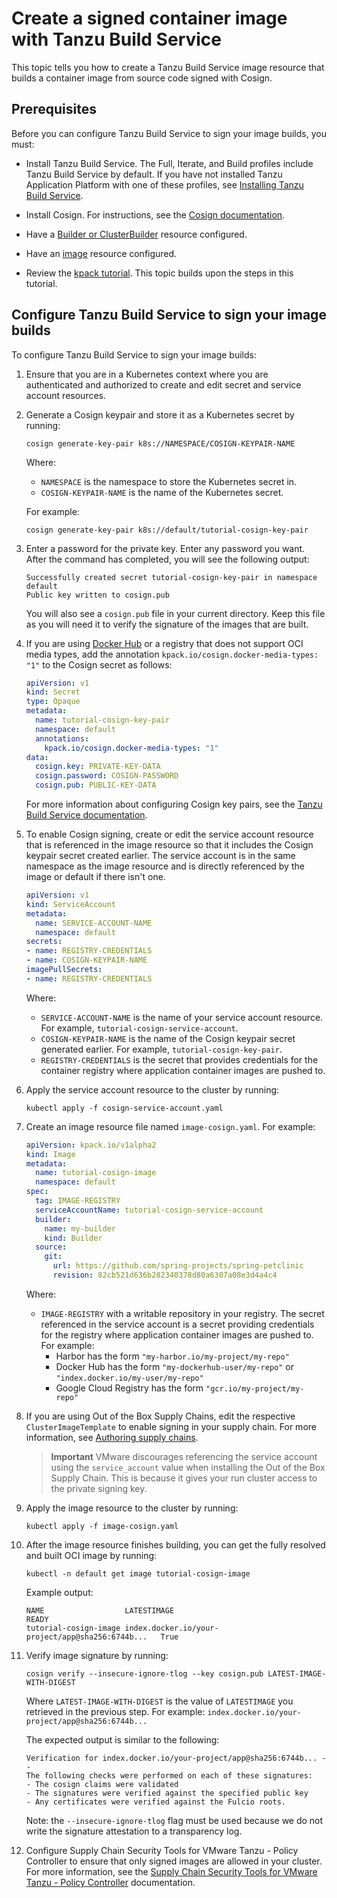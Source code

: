 # Create a signed container image with Tanzu Build Service

This topic tells you how to create a Tanzu Build Service image
resource that builds a container image from source code signed with
Cosign.

## <a id="prereqs"></a> Prerequisites

Before you can configure Tanzu Build Service to sign your image builds, you must:

- Install Tanzu Build Service. The Full, Iterate, and Build profiles include Tanzu Build Service by default.
If you have not installed Tanzu Application Platform with one of these profiles,
see [Installing Tanzu Build Service](install-tbs.md).

- Install Cosign. For instructions, see the [Cosign documentation](https://github.com/sigstore/cosign#installation).

- Have a [Builder or ClusterBuilder](https://docs.vmware.com/en/Tanzu-Build-Service/1.12/vmware-tanzu-build-service/managing-builders.html)
resource configured.

- Have an [image](https://docs.vmware.com/en/Tanzu-Build-Service/1.12/vmware-tanzu-build-service/managing-images.html)
resource configured.

- Review the [kpack tutorial](https://github.com/pivotal/kpack/blob/main/docs/tutorial.md). This topic builds upon the steps in this tutorial.

## <a id="sign-image-builds"></a> Configure Tanzu Build Service to sign your image builds

To configure Tanzu Build Service to sign your image builds:

1. Ensure that you are in a Kubernetes context where you are authenticated and authorized to
create and edit secret and service account resources.

1. Generate a Cosign keypair and store it as a Kubernetes secret by running:

    ```console
    cosign generate-key-pair k8s://NAMESPACE/COSIGN-KEYPAIR-NAME
    ```

    Where:

    - `NAMESPACE` is the namespace to store the Kubernetes secret in.
    - `COSIGN-KEYPAIR-NAME` is the name of the Kubernetes secret.

    For example:

    ```console
    cosign generate-key-pair k8s://default/tutorial-cosign-key-pair
    ```

1. Enter a password for the private key. Enter any password you want.
After the command has completed, you will see the following output:

    ```console
    Successfully created secret tutorial-cosign-key-pair in namespace default
    Public key written to cosign.pub
    ```

    You will also see a `cosign.pub` file in your current directory.
    Keep this file as you will need it to verify the signature of the images that are built.

1. If you are using [Docker Hub](https://hub.docker.com/) or a registry that does not support OCI
media types, add the annotation `kpack.io/cosign.docker-media-types: "1"` to the Cosign secret as follows:

    ```yaml
    apiVersion: v1
    kind: Secret
    type: Opaque
    metadata:
      name: tutorial-cosign-key-pair
      namespace: default
      annotations:
        kpack.io/cosign.docker-media-types: "1"
    data:
      cosign.key: PRIVATE-KEY-DATA
      cosign.password: COSIGN-PASSWORD
      cosign.pub: PUBLIC-KEY-DATA
    ```

    For more information about configuring Cosign key pairs, see the
    [Tanzu Build Service documentation](https://docs.vmware.com/en/Tanzu-Build-Service/1.12/vmware-tanzu-build-service/managing-images.html#image-signing-with-cosign).

1. To enable Cosign signing, create or edit the service account resource that is
referenced in the image resource so that it includes the Cosign keypair secret created earlier. The
service account is in the same namespace as the image resource and is directly referenced by the
image or default if there isn't one.

    ```yaml
    apiVersion: v1
    kind: ServiceAccount
    metadata:
      name: SERVICE-ACCOUNT-NAME
      namespace: default
    secrets:
    - name: REGISTRY-CREDENTIALS
    - name: COSIGN-KEYPAIR-NAME
    imagePullSecrets:
    - name: REGISTRY-CREDENTIALS
    ```

    Where:

    - `SERVICE-ACCOUNT-NAME` is the name of your service account resource.
    For example, `tutorial-cosign-service-account`.
    - `COSIGN-KEYPAIR-NAME` is the name of the Cosign keypair secret generated earlier.
    For example, `tutorial-cosign-key-pair`.
    - `REGISTRY-CREDENTIALS` is the secret that provides credentials for the
    container registry where application container images are pushed to.

1. Apply the service account resource to the cluster by running:

    ```console
    kubectl apply -f cosign-service-account.yaml
    ```

1. Create an image resource file named `image-cosign.yaml`. For example:

    ```yaml
    apiVersion: kpack.io/v1alpha2
    kind: Image
    metadata:
      name: tutorial-cosign-image
      namespace: default
    spec:
      tag: IMAGE-REGISTRY
      serviceAccountName: tutorial-cosign-service-account
      builder:
        name: my-builder
        kind: Builder
      source:
        git:
          url: https://github.com/spring-projects/spring-petclinic
          revision: 82cb521d636b282340378d80a6307a08e3d4a4c4
    ```

    Where:

    - `IMAGE-REGISTRY` with a writable repository in your registry.
    The secret referenced in the service account is a secret providing credentials
    for the registry where application container images are pushed to. For example:
      - Harbor has the form `"my-harbor.io/my-project/my-repo"`
      - Docker Hub has the form `"my-dockerhub-user/my-repo"` or `"index.docker.io/my-user/my-repo"`
      - Google Cloud Registry has the form `"gcr.io/my-project/my-repo"`

1. If you are using Out of the Box Supply Chains, edit the respective `ClusterImageTemplate`
to enable signing in your supply chain. For more information, see [Authoring supply chains](../scc/authoring-supply-chains.md).

    > **Important** VMware discourages referencing the service account using the `service_account` value
    > when installing the Out of the Box Supply Chain.
    > This is because it gives your run cluster access to the private signing key.

1. Apply the image resource to the cluster by running:

    ```console
    kubectl apply -f image-cosign.yaml
    ```

1. After the image resource finishes building, you can get the fully resolved and built OCI image by running:

    ```console
    kubectl -n default get image tutorial-cosign-image
    ```

    Example output:

    ```console
    NAME                  LATESTIMAGE                                        READY
    tutorial-cosign-image index.docker.io/your-project/app@sha256:6744b...   True
    ```

1. Verify image signature by running:

    ```console
    cosign verify --insecure-ignore-tlog --key cosign.pub LATEST-IMAGE-WITH-DIGEST
    ```

    Where `LATEST-IMAGE-WITH-DIGEST` is the value of `LATESTIMAGE` you retrieved in
    the previous step. For example: `index.docker.io/your-project/app@sha256:6744b...`

    The expected output is similar to the following:

    ```console
    Verification for index.docker.io/your-project/app@sha256:6744b... --
    The following checks were performed on each of these signatures:
    - The cosign claims were validated
    - The signatures were verified against the specified public key
    - Any certificates were verified against the Fulcio roots.
    ```

    Note: the `--insecure-ignore-tlog` flag must be used because we do not write the signature attestation to a transparency log.

1. Configure Supply Chain Security Tools for VMware Tanzu - Policy Controller
to ensure that only signed images are allowed in your cluster.
For more information, see the [Supply Chain Security Tools for VMware Tanzu - Policy Controller](../scst-policy/overview.md) documentation.
